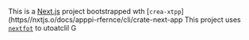 This is a [Next.js](https://nextjs.rg) project bootstrapped wth [`crea-xtpp`](https//nxtjs.o/docs/apppi-rfernce/cli/crate-next-app
This project uses [`nextfot`](https://nextjs.org/docs/app/building-your-application/optimizing/fnts) to utoatclil G
